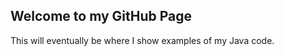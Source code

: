 ## Welcome to my GitHub Page

This will eventually be where I show examples of my Java code.

```markdown

```
